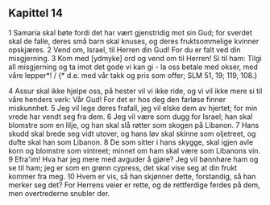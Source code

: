 ## Kapittel 14

1 Samaria skal bøte fordi det har vært gjenstridig mot sin Gud; for sverdet skal de falle, deres små barn skal knuses, og deres fruktsommelige kvinner opskjæres.
2 Vend om, Israel, til Herren din Gud! For du er falt ved din misgjerning.
3 Kom med [ydmyke] ord og vend om til Herren! Si til ham: Tilgi all misgjerning og ta imot det gode vi kan gi - la oss betale med okser, med våre lepper*! / {* d.e. med vår takk og pris som offer; SLM 51, 19; 119, 108.}

4 Assur skal ikke hjelpe oss, på hester vil vi ikke ride, og vi vil ikke mere si til våre henders verk: Vår Gud! For det er hos deg den farløse finner miskunnhet.
5 Jeg vil lege deres frafall, jeg vil elske dem av hjertet; for min vrede har vendt seg fra dem.
6 Jeg vil være som dugg for Israel; han skal blomstre som en lilje, og han skal slå røtter som skogen på Libanon.
7 Hans skudd skal brede seg vidt utover, og hans løv skal skinne som oljetreet, og dufte skal han som Libanon.
8 De som sitter i hans skygge, skal igjen avle korn og blomstre som vintreet; minnet om ham skal være som Libanons vin.
9 Efra'im! Hva har jeg mere med avguder å gjøre? Jeg vil bønnhøre ham og se til ham; jeg er som en grønn cypress, det skal vise seg at din frukt kommer fra meg.
10 Hvem er vis, så han skjønner dette, forstandig, så han merker seg det? For Herrens veier er rette, og de rettferdige ferdes på dem, men overtrederne snubler der.

